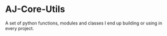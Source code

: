 # AJ-Core-Utils
A set of python functions, modules and classes I end up building or using in every project.
